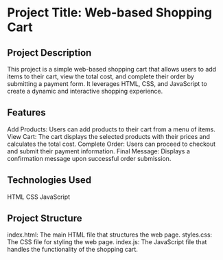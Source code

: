 <h1>Project Title: Web-based Shopping Cart</h1>
<h2>Project Description</h2>
This project is a simple web-based shopping cart that allows users to add items to their cart, view the total cost, and complete their order by submitting a payment form. It leverages HTML, CSS, and JavaScript to create a dynamic and interactive shopping experience.

<h2>Features</h2>
Add Products: Users can add products to their cart from a menu of items.
View Cart: The cart displays the selected products with their prices and calculates the total cost.
Complete Order: Users can proceed to checkout and submit their payment information.
Final Message: Displays a confirmation message upon successful order submission.
<h2>Technologies Used</h2>
HTML
CSS
JavaScript
<h2>Project Structure</h2>
index.html: The main HTML file that structures the web page.
styles.css: The CSS file for styling the web page.
index.js: The JavaScript file that handles the functionality of the shopping cart.
